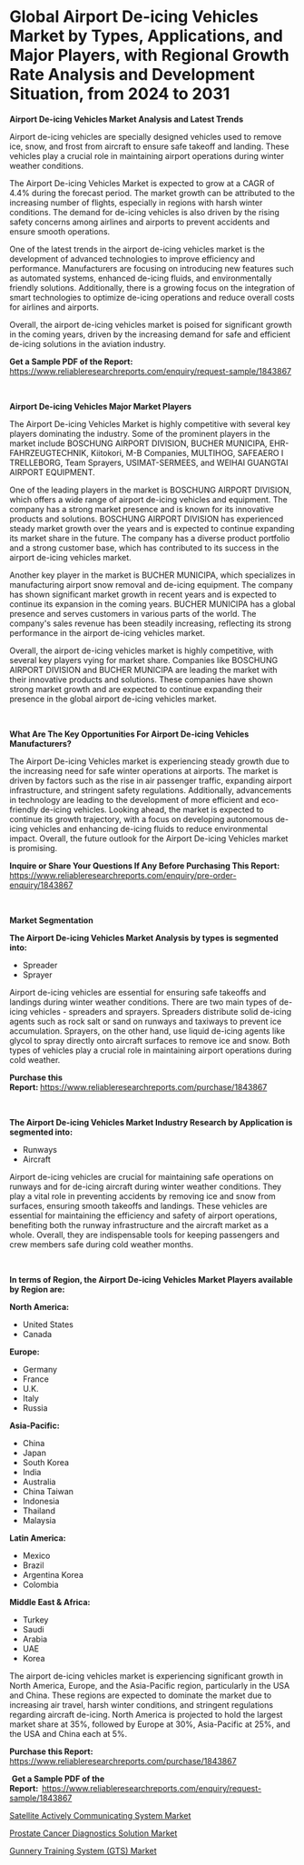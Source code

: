 <p><h1>Global Airport De-icing Vehicles Market by Types, Applications, and Major Players, with Regional Growth Rate Analysis and Development Situation, from 2024 to 2031</h1></p><p><strong>Airport De-icing Vehicles Market Analysis and Latest Trends</strong></p>
<p><p>Airport de-icing vehicles are specially designed vehicles used to remove ice, snow, and frost from aircraft to ensure safe takeoff and landing. These vehicles play a crucial role in maintaining airport operations during winter weather conditions.</p><p>The Airport De-icing Vehicles Market is expected to grow at a CAGR of 4.4% during the forecast period. The market growth can be attributed to the increasing number of flights, especially in regions with harsh winter conditions. The demand for de-icing vehicles is also driven by the rising safety concerns among airlines and airports to prevent accidents and ensure smooth operations.</p><p>One of the latest trends in the airport de-icing vehicles market is the development of advanced technologies to improve efficiency and performance. Manufacturers are focusing on introducing new features such as automated systems, enhanced de-icing fluids, and environmentally friendly solutions. Additionally, there is a growing focus on the integration of smart technologies to optimize de-icing operations and reduce overall costs for airlines and airports.</p><p>Overall, the airport de-icing vehicles market is poised for significant growth in the coming years, driven by the increasing demand for safe and efficient de-icing solutions in the aviation industry.</p></p>
<p><strong>Get a Sample PDF of the Report:&nbsp;</strong> <a href="https://www.reliableresearchreports.com/enquiry/request-sample/1843867">https://www.reliableresearchreports.com/enquiry/request-sample/1843867</a></p>
<p>&nbsp;</p>
<p><strong>Airport De-icing Vehicles Major Market Players</strong></p>
<p><p>The Airport De-icing Vehicles Market is highly competitive with several key players dominating the industry. Some of the prominent players in the market include BOSCHUNG AIRPORT DIVISION, BUCHER MUNICIPA, EHR-FAHRZEUGTECHNIK, Kiitokori, M-B Companies, MULTIHOG, SAFEAERO I TRELLEBORG, Team Sprayers, USIMAT-SERMEES, and WEIHAI GUANGTAI AIRPORT EQUIPMENT.</p><p>One of the leading players in the market is BOSCHUNG AIRPORT DIVISION, which offers a wide range of airport de-icing vehicles and equipment. The company has a strong market presence and is known for its innovative products and solutions. BOSCHUNG AIRPORT DIVISION has experienced steady market growth over the years and is expected to continue expanding its market share in the future. The company has a diverse product portfolio and a strong customer base, which has contributed to its success in the airport de-icing vehicles market.</p><p>Another key player in the market is BUCHER MUNICIPA, which specializes in manufacturing airport snow removal and de-icing equipment. The company has shown significant market growth in recent years and is expected to continue its expansion in the coming years. BUCHER MUNICIPA has a global presence and serves customers in various parts of the world. The company's sales revenue has been steadily increasing, reflecting its strong performance in the airport de-icing vehicles market.</p><p>Overall, the airport de-icing vehicles market is highly competitive, with several key players vying for market share. Companies like BOSCHUNG AIRPORT DIVISION and BUCHER MUNICIPA are leading the market with their innovative products and solutions. These companies have shown strong market growth and are expected to continue expanding their presence in the global airport de-icing vehicles market.</p></p>
<p>&nbsp;</p>
<p><strong>What Are The Key Opportunities For Airport De-icing Vehicles Manufacturers?</strong></p>
<p><p>The Airport De-icing Vehicles market is experiencing steady growth due to the increasing need for safe winter operations at airports. The market is driven by factors such as the rise in air passenger traffic, expanding airport infrastructure, and stringent safety regulations. Additionally, advancements in technology are leading to the development of more efficient and eco-friendly de-icing vehicles. Looking ahead, the market is expected to continue its growth trajectory, with a focus on developing autonomous de-icing vehicles and enhancing de-icing fluids to reduce environmental impact. Overall, the future outlook for the Airport De-icing Vehicles market is promising.</p></p>
<p><strong>Inquire or Share Your Questions If Any Before Purchasing This Report:</strong> <a href="https://www.reliableresearchreports.com/enquiry/pre-order-enquiry/1843867">https://www.reliableresearchreports.com/enquiry/pre-order-enquiry/1843867</a></p>
<p>&nbsp;</p>
<p><strong>Market Segmentation</strong></p>
<p><strong>The Airport De-icing Vehicles Market Analysis by types is segmented into:</strong></p>
<p><ul><li>Spreader</li><li>Sprayer</li></ul></p>
<p><p>Airport de-icing vehicles are essential for ensuring safe takeoffs and landings during winter weather conditions. There are two main types of de-icing vehicles - spreaders and sprayers. Spreaders distribute solid de-icing agents such as rock salt or sand on runways and taxiways to prevent ice accumulation. Sprayers, on the other hand, use liquid de-icing agents like glycol to spray directly onto aircraft surfaces to remove ice and snow. Both types of vehicles play a crucial role in maintaining airport operations during cold weather.</p></p>
<p><strong>Purchase this Report:&nbsp;</strong><a href="https://www.reliableresearchreports.com/purchase/1843867">https://www.reliableresearchreports.com/purchase/1843867</a></p>
<p>&nbsp;</p>
<p><strong>The Airport De-icing Vehicles Market Industry Research by Application is segmented into:</strong></p>
<p><ul><li>Runways</li><li>Aircraft</li></ul></p>
<p><p>Airport de-icing vehicles are crucial for maintaining safe operations on runways and for de-icing aircraft during winter weather conditions. They play a vital role in preventing accidents by removing ice and snow from surfaces, ensuring smooth takeoffs and landings. These vehicles are essential for maintaining the efficiency and safety of airport operations, benefiting both the runway infrastructure and the aircraft market as a whole. Overall, they are indispensable tools for keeping passengers and crew members safe during cold weather months.</p></p>
<p>&nbsp;</p>
<p><strong>In terms of Region, the Airport De-icing Vehicles Market Players available by Region are:</strong></p>
<p>
    <p> <strong> North America: </strong>
        <ul>
            <li>United States</li>
            <li>Canada</li>
        </ul>
        </p> 
    <p> <strong> Europe: </strong>
        <ul>
            <li>Germany</li>
            <li>France</li>
            <li>U.K.</li>
            <li>Italy</li>
            <li>Russia</li>
        </ul>
        </p> 
    <p> <strong> Asia-Pacific: </strong>
        <ul>
            <li>China</li>
            <li>Japan</li>
            <li>South Korea</li>
            <li>India</li>
            <li>Australia</li>
            <li>China Taiwan</li>
            <li>Indonesia</li>
            <li>Thailand</li>
            <li>Malaysia</li>
        </ul>
        </p> 
    <p> <strong> Latin America: </strong>
        <ul>
            <li>Mexico</li>
            <li>Brazil</li>
            <li>Argentina Korea</li>
            <li>Colombia</li>
        </ul>
        </p> 
    <p> <strong> Middle East & Africa: </strong>
        <ul>
            <li>Turkey</li>
            <li>Saudi</li>
            <li>Arabia</li>
            <li>UAE</li>
            <li>Korea</li>
        </ul>
    </p>
    </p>
<p><p>The airport de-icing vehicles market is experiencing significant growth in North America, Europe, and the Asia-Pacific region, particularly in the USA and China. These regions are expected to dominate the market due to increasing air travel, harsh winter conditions, and stringent regulations regarding aircraft de-icing. North America is projected to hold the largest market share at 35%, followed by Europe at 30%, Asia-Pacific at 25%, and the USA and China each at 5%.</p></p>
<p><strong>Purchase this Report: </strong><a href="https://www.reliableresearchreports.com/purchase/1843867">https://www.reliableresearchreports.com/purchase/1843867</a></p>
<p>&nbsp;<strong>Get a Sample PDF of the Report:&nbsp;&nbsp;</strong><a href="https://www.reliableresearchreports.com/enquiry/request-sample/1843867">https://www.reliableresearchreports.com/enquiry/request-sample/1843867</a></p>
<p><strong></strong></p>
<p><p><a href="https://view.publitas.com/reportprime-1/satellite-actively-communicating-system-market-with-the-goal-of-estimating-the-market-size-and-future-growth-potential-of-various-market-segments-based-on-component-applications-end-user-and-region/">Satellite Actively Communicating System Market</a></p><p><a href="https://view.publitas.com/reportprime-1/prostate-cancer-diagnostics-solution-market-size-market-share-and-global-market-analysis-report-2023-2030/">Prostate Cancer Diagnostics Solution Market</a></p><p><a href="https://view.publitas.com/reportprime-1/gunnery-training-system-gts-market-research-report-provides-thorough-industry-overview-which-offers-an-in-depth-analysis-of-product-trends-and-new-market-divisions/">Gunnery Training System (GTS) Market</a></p></p>